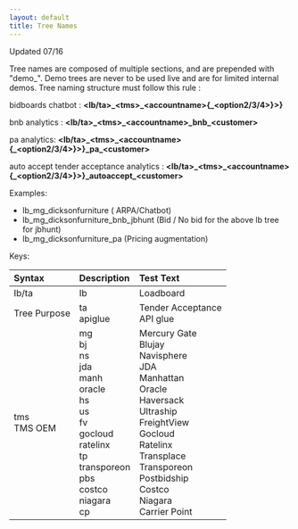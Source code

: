 ```yaml
---
layout: default
title: Tree Names
---
```


Updated 07/16

Tree names are composed of multiple sections, and are prepended with "demo_". Demo trees are never to be used live and are for limited internal demos. Tree naming structure must follow this rule :

bidboards chatbot : **<lb/ta>\_\<tms\>\_\<accountname\>{_<option2/3/4>}>}**

bnb analytics : **<lb/ta>\_\<tms\>\_\<accountname\>\_bnb\_\<customer\>**

pa analytics: **<lb/ta>\_\<tms\>\_\<accountname\>{_<option2/3/4>}>}\_pa\_\<customer\>**

auto accept tender acceptance analytics : **<lb/ta>\_\<tms\>\_\<accountname\>{_<option2/3/4>}>}\_autoaccept\_\<customer\>**

Examples: 
+ lb_mg_dicksonfurniture ( ARPA/Chatbot)
+ lb_mg_dicksonfurniture_bnb_jbhunt  (Bid / No bid for the above lb tree for jbhunt)
+ lb_mg_dicksonfurniture_pa (Pricing augmentation)

Keys:







| Syntax      | Description | Test Text     |
| :---        |    :----   |          :--- |
| Ib/ta     | Ib | Loadboard     |
| Tree Purpose   | ta <br> apiglue        | Tender Acceptance <br> API glue      |
| tms <br> TMS OEM | mg <br> bj <br> ns <br> jda <br> manh <br> oracle <br> hs <br> us <br> fv <br> gocloud <br> ratelinx <br> tp <br> transporeon <br> pbs <br> costco <br> niagara <br> cp | Mercury Gate <br> Blujay <br> Navisphere <br> JDA <br> Manhattan <br> Oracle <br> Haversack <br> Ultraship <br> FreightView <br> Gocloud <br> Ratelinx <br> Transplace <br> Transporeon <br> Postbidship <br> Costco <br> Niagara <br> Carrier Point |